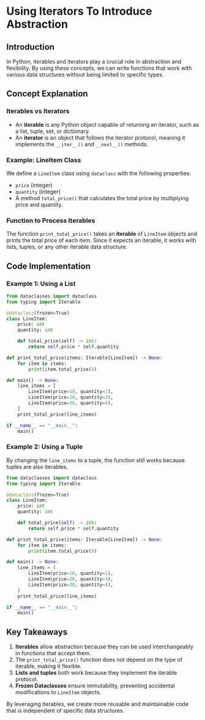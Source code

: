 # Using Iterators To Introduce Abstraction

## Introduction

In Python, iterables and iterators play a crucial role in abstraction and flexibility. By using these concepts, we can write functions that work with various data structures without being limited to specific types.

## Concept Explanation

### **Iterables vs Iterators**

- An **iterable** is any Python object capable of returning an iterator, such as a list, tuple, set, or dictionary.
- An **iterator** is an object that follows the iterator protocol, meaning it implements the `__iter__()` and `__next__()` methods.

### **Example: LineItem Class**

We define a `LineItem` class using `dataclass` with the following properties:

- `price` (integer)
- `quantity` (integer)
- A method `total_price()` that calculates the total price by multiplying price and quantity.

### **Function to Process Iterables**

The function `print_total_price()` takes an **iterable** of `LineItem` objects and prints the total price of each item. Since it expects an iterable, it works with lists, tuples, or any other iterable data structure.

## **Code Implementation**

### **Example 1: Using a List**

```python
from dataclasses import dataclass
from typing import Iterable

@dataclass(frozen=True)
class LineItem:
    price: int
    quantity: int

    def total_price(self) -> int:
        return self.price * self.quantity

def print_total_price(items: Iterable[LineItem]) -> None:
    for item in items:
        print(item.total_price())

def main() -> None:
    line_items = [
        LineItem(price=10, quantity=2),
        LineItem(price=20, quantity=3),
        LineItem(price=30, quantity=4),
    ]
    print_total_price(line_items)

if __name__ == "__main__":
    main()
```

### **Example 2: Using a Tuple**

By changing the `line_items` to a tuple, the function still works because tuples are also iterables.

```python
from dataclasses import dataclass
from typing import Iterable

@dataclass(frozen=True)
class LineItem:
    price: int
    quantity: int

    def total_price(self) -> int:
        return self.price * self.quantity

def print_total_price(items: Iterable[LineItem]) -> None:
    for item in items:
        print(item.total_price())

def main() -> None:
    line_items = (
        LineItem(price=10, quantity=2),
        LineItem(price=20, quantity=3),
        LineItem(price=30, quantity=4),
    )
    print_total_price(line_items)

if __name__ == "__main__":
    main()
```

## **Key Takeaways**

1. **Iterables** allow abstraction because they can be used interchangeably in functions that accept them.
2. The `print_total_price()` function does not depend on the type of iterable, making it flexible.
3. **Lists and tuples** both work because they implement the iterable protocol.
4. **Frozen Dataclasses** ensure immutability, preventing accidental modifications to `LineItem` objects.

By leveraging iterables, we create more reusable and maintainable code that is independent of specific data structures.
